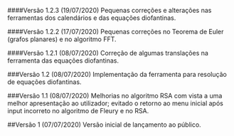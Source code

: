 ####Versão 1.2.3 (19/07/2020)
Pequenas correções e alterações nas ferramentas dos calendários e das equações diofantinas.

####Versão 1.2.2 (17/07/2020)
Pequenas correções no Teorema de Euler (grafos planares) e no algoritmo FFT.

####Versão 1.2.1 (08/07/2020)
Correção de algumas translações na ferramenta das equações diofantinas.

###Versão 1.2 (08/07/2020)
Implementação da ferramenta para resolução de equações diofantinas.

###Versão 1.1 (08/07/2020)
Melhorias no algoritmo RSA com vista a uma melhor apresentação ao utilizador; evitado o retorno ao menu inicial após input incorreto no algoritmo de Fleury e no RSA.

##Versão 1 (07/07/2020)
Versão inicial de lançamento ao público.